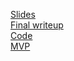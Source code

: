 [Slides](https://github.com/lee-jin81/metis_project_4_classification/blob/main/Slides_classification.pdf) <br>
[Final writeup](https://github.com/lee-jin81/metis_project_4_classification/blob/main/Writeup_classification.pdf) <br>
[Code](https://github.com/lee-jin81/metis_project_4_classification/blob/main/project_4_microbes_v_FINAL.ipynb) <br>
[MVP](https://github.com/lee-jin81/metis_project_4_classification/blob/main/mvp_classification.md)
